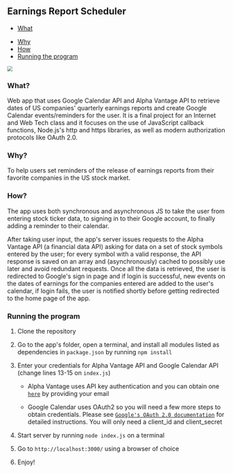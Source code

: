 ## Earnings Report Scheduler

* [What](#what)

- [Why](#why)
- [How](#how)
- [Running the program](#running-the-program)

<img src="C:\Users\wac\Desktop\Education\Past Semesters\Spring21\CSCI355\CS355-FP-23587661\code\images\home-page-capture.JPG" style="zoom:75%;" />

### What?

Web app that uses Google Calendar API and Alpha Vantage API to retrieve dates of US companies' quarterly earnings reports and create Google Calendar events/reminders for the user. It is a final project for an Internet and Web Tech class and it focuses on the use of JavaScript callback functions, Node.js's http and https libraries, as well as modern authorization protocols like OAuth 2.0.

### Why?

To help users set reminders of the release of earnings reports from their favorite companies in the US stock market.

### How?

The app uses both synchronous and asynchronous JS to take the user from entering stock ticker data, to signing in to their Google account, to finally adding a reminder to their calendar.

After taking user input, the app's server issues requests to the Alpha Vantage API (a financial data API) asking for data on a set of stock symbols entered by the user; for every symbol with a valid response, the API response is saved on an array and (asynchronously) cached to possibly use later and avoid redundant requests. Once all the data is retrieved, the user is redirected to Google's sign in page and if login is successful, new events on the dates of earnings for the companies entered are added to the user's calendar, if login fails, the user is notified shortly before getting redirected to the home page of the app.

### Running the program

1. Clone the repository

2. Go to the app's folder, open a terminal, and install all modules listed as dependencies in `package.json` by running `npm install` 

3. Enter your credentials for Alpha Vantage API and Google Calendar API (change lines 13-15 on `index.js`)

   - Alpha Vantage uses API key authentication and you can obtain one [`here`](https://www.alphavantage.co/support/#api-key) by providing your email

   - Google Calendar uses OAuth2 so you will need a few more steps to obtain credentials. Please see [`Google's OAuth 2.0 documentation`](https://developers.google.com/identity/protocols/oauth2) for detailed instructions. You will only need a client_id and client_secret

4. Start server by running `node index.js` on a terminal

5. Go to `http://localhost:3000/` using a browser of choice

6. Enjoy!